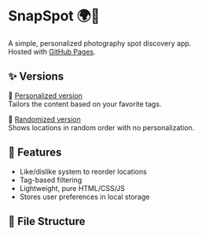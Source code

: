 # SnapSpot 🌍📸

A simple, personalized photography spot discovery app.  
Hosted with [GitHub Pages](https://pages.github.com).

## ✨ Versions

🔹 [Personalized version](https://Nikhil-Codemaster123.github.io/SnapSpot/Personalized/)  
Tailors the content based on your favorite tags.

🔹 [Randomized version](https://Nikhil-Codemaster123.github.io/SnapSpot/Random/)  
Shows locations in random order with no personalization.

## 🧠 Features

- Like/dislike system to reorder locations
- Tag-based filtering
- Lightweight, pure HTML/CSS/JS
- Stores user preferences in local storage

## 📂 File Structure

